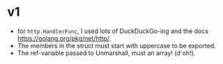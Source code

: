 
# v1
* for `http.HandlerFunc`, I used lots of DuckDuckGo-ing and the docs https://golang.org/pkg/net/http/.
* The members in the struct must start with uppercase to be exported.
* The ref-variable passed to Unmarshall, must an array! (d`oh!).